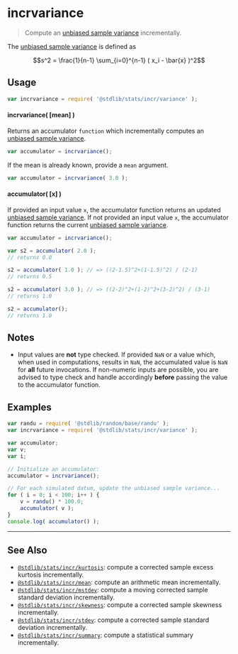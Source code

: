 <!--

@license Apache-2.0

Copyright (c) 2018 The Stdlib Authors.

Licensed under the Apache License, Version 2.0 (the "License");
you may not use this file except in compliance with the License.
You may obtain a copy of the License at

   http://www.apache.org/licenses/LICENSE-2.0

Unless required by applicable law or agreed to in writing, software
distributed under the License is distributed on an "AS IS" BASIS,
WITHOUT WARRANTIES OR CONDITIONS OF ANY KIND, either express or implied.
See the License for the specific language governing permissions and
limitations under the License.

-->

# incrvariance

> Compute an [unbiased sample variance][sample-variance] incrementally.

<section class="intro">

The [unbiased sample variance][sample-variance] is defined as

<!-- <equation class="equation" label="eq:unbiased_sample_variance" align="center" raw="s^2 = \frac{1}{n-1} \sum_{i=0}^{n-1} ( x_i - \bar{x} )^2" alt="Equation for the unbiased sample variance."> -->

```math
s^2 = \frac{1}{n-1} \sum_{i=0}^{n-1} ( x_i - \bar{x} )^2
```

<!-- <div class="equation" align="center" data-raw-text="s^2 = \frac{1}{n-1} \sum_{i=0}^{n-1} ( x_i - \bar{x} )^2" data-equation="eq:unbiased_sample_variance">
    <img src="https://cdn.jsdelivr.net/gh/stdlib-js/stdlib@49d8cabda84033d55d7b8069f19ee3dd8b8d1496/lib/node_modules/@stdlib/stats/incr/variance/docs/img/equation_unbiased_sample_variance.svg" alt="Equation for the unbiased sample variance.">
    <br>
</div> -->

<!-- </equation> -->

</section>

<!-- /.intro -->

<section class="usage">

## Usage

```javascript
var incrvariance = require( '@stdlib/stats/incr/variance' );
```

#### incrvariance( \[mean] )

Returns an accumulator `function` which incrementally computes an [unbiased sample variance][sample-variance].

```javascript
var accumulator = incrvariance();
```

If the mean is already known, provide a `mean` argument.

```javascript
var accumulator = incrvariance( 3.0 );
```

#### accumulator( \[x] )

If provided an input value `x`, the accumulator function returns an updated [unbiased sample variance][sample-variance]. If not provided an input value `x`, the accumulator function returns the current [unbiased sample variance][sample-variance].

```javascript
var accumulator = incrvariance();

var s2 = accumulator( 2.0 );
// returns 0.0

s2 = accumulator( 1.0 ); // => ((2-1.5)^2+(1-1.5)^2) / (2-1)
// returns 0.5

s2 = accumulator( 3.0 ); // => ((2-2)^2+(1-2)^2+(3-2)^2) / (3-1)
// returns 1.0

s2 = accumulator();
// returns 1.0
```

</section>

<!-- /.usage -->

<section class="notes">

## Notes

-   Input values are **not** type checked. If provided `NaN` or a value which, when used in computations, results in `NaN`, the accumulated value is `NaN` for **all** future invocations. If non-numeric inputs are possible, you are advised to type check and handle accordingly **before** passing the value to the accumulator function.

</section>

<!-- /.notes -->

<section class="examples">

## Examples

<!-- eslint no-undef: "error" -->

```javascript
var randu = require( '@stdlib/random/base/randu' );
var incrvariance = require( '@stdlib/stats/incr/variance' );

var accumulator;
var v;
var i;

// Initialize an accumulator:
accumulator = incrvariance();

// For each simulated datum, update the unbiased sample variance...
for ( i = 0; i < 100; i++ ) {
    v = randu() * 100.0;
    accumulator( v );
}
console.log( accumulator() );
```

</section>

<!-- /.examples -->

<!-- Section for related `stdlib` packages. Do not manually edit this section, as it is automatically populated. -->

<section class="related">

* * *

## See Also

-   <span class="package-name">[`@stdlib/stats/incr/kurtosis`][@stdlib/stats/incr/kurtosis]</span><span class="delimiter">: </span><span class="description">compute a corrected sample excess kurtosis incrementally.</span>
-   <span class="package-name">[`@stdlib/stats/incr/mean`][@stdlib/stats/incr/mean]</span><span class="delimiter">: </span><span class="description">compute an arithmetic mean incrementally.</span>
-   <span class="package-name">[`@stdlib/stats/incr/mstdev`][@stdlib/stats/incr/mstdev]</span><span class="delimiter">: </span><span class="description">compute a moving corrected sample standard deviation incrementally.</span>
-   <span class="package-name">[`@stdlib/stats/incr/skewness`][@stdlib/stats/incr/skewness]</span><span class="delimiter">: </span><span class="description">compute a corrected sample skewness incrementally.</span>
-   <span class="package-name">[`@stdlib/stats/incr/stdev`][@stdlib/stats/incr/stdev]</span><span class="delimiter">: </span><span class="description">compute a corrected sample standard deviation incrementally.</span>
-   <span class="package-name">[`@stdlib/stats/incr/summary`][@stdlib/stats/incr/summary]</span><span class="delimiter">: </span><span class="description">compute a statistical summary incrementally.</span>

</section>

<!-- /.related -->

<!-- Section for all links. Make sure to keep an empty line after the `section` element and another before the `/section` close. -->

<section class="links">

[sample-variance]: https://en.wikipedia.org/wiki/Variance

<!-- <related-links> -->

[@stdlib/stats/incr/kurtosis]: https://github.com/stdlib-js/stdlib/tree/develop/lib/node_modules/%40stdlib/stats/incr/kurtosis

[@stdlib/stats/incr/mean]: https://github.com/stdlib-js/stdlib/tree/develop/lib/node_modules/%40stdlib/stats/incr/mean

[@stdlib/stats/incr/mstdev]: https://github.com/stdlib-js/stdlib/tree/develop/lib/node_modules/%40stdlib/stats/incr/mstdev

[@stdlib/stats/incr/skewness]: https://github.com/stdlib-js/stdlib/tree/develop/lib/node_modules/%40stdlib/stats/incr/skewness

[@stdlib/stats/incr/stdev]: https://github.com/stdlib-js/stdlib/tree/develop/lib/node_modules/%40stdlib/stats/incr/stdev

[@stdlib/stats/incr/summary]: https://github.com/stdlib-js/stdlib/tree/develop/lib/node_modules/%40stdlib/stats/incr/summary

<!-- </related-links> -->

</section>

<!-- /.links -->
